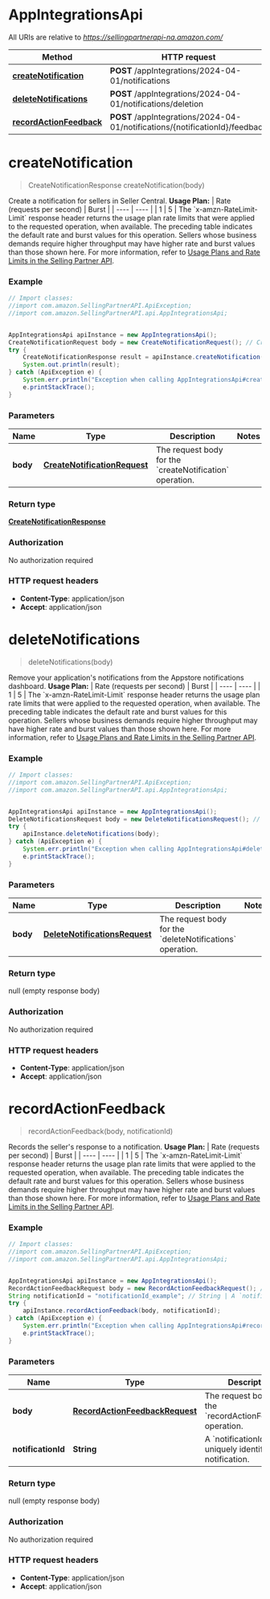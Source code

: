 # AppIntegrationsApi

All URIs are relative to *https://sellingpartnerapi-na.amazon.com/*

Method | HTTP request | Description
------------- | ------------- | -------------
[**createNotification**](AppIntegrationsApi.md#createNotification) | **POST** /appIntegrations/2024-04-01/notifications | 
[**deleteNotifications**](AppIntegrationsApi.md#deleteNotifications) | **POST** /appIntegrations/2024-04-01/notifications/deletion | 
[**recordActionFeedback**](AppIntegrationsApi.md#recordActionFeedback) | **POST** /appIntegrations/2024-04-01/notifications/{notificationId}/feedback | 

<a name="createNotification"></a>
# **createNotification**
> CreateNotificationResponse createNotification(body)



Create a notification for sellers in Seller Central.  **Usage Plan:**  | Rate (requests per second) | Burst | | ---- | ---- | | 1 | 5 |  The &#x60;x-amzn-RateLimit-Limit&#x60; response header returns the usage plan rate limits that were applied to the requested operation, when available. The preceding table indicates the default rate and burst values for this operation. Sellers whose business demands require higher throughput may have higher rate and burst values than those shown here. For more information, refer to [Usage Plans and Rate Limits in the Selling Partner API](https://developer-docs.amazon.com/sp-api/docs/usage-plans-and-rate-limits-in-the-sp-api).

### Example
```java
// Import classes:
//import com.amazon.SellingPartnerAPI.ApiException;
//import com.amazon.SellingPartnerAPI.api.AppIntegrationsApi;


AppIntegrationsApi apiInstance = new AppIntegrationsApi();
CreateNotificationRequest body = new CreateNotificationRequest(); // CreateNotificationRequest | The request body for the `createNotification` operation.
try {
    CreateNotificationResponse result = apiInstance.createNotification(body);
    System.out.println(result);
} catch (ApiException e) {
    System.err.println("Exception when calling AppIntegrationsApi#createNotification");
    e.printStackTrace();
}
```

### Parameters

Name | Type | Description  | Notes
------------- | ------------- | ------------- | -------------
 **body** | [**CreateNotificationRequest**](CreateNotificationRequest.md)| The request body for the &#x60;createNotification&#x60; operation. |

### Return type

[**CreateNotificationResponse**](CreateNotificationResponse.md)

### Authorization

No authorization required

### HTTP request headers

 - **Content-Type**: application/json
 - **Accept**: application/json

<a name="deleteNotifications"></a>
# **deleteNotifications**
> deleteNotifications(body)



Remove your application&#x27;s notifications from the Appstore notifications dashboard.  **Usage Plan:**  | Rate (requests per second) | Burst | | ---- | ---- | | 1 | 5 |  The &#x60;x-amzn-RateLimit-Limit&#x60; response header returns the usage plan rate limits that were applied to the requested operation, when available. The preceding table indicates the default rate and burst values for this operation. Sellers whose business demands require higher throughput may have higher rate and burst values than those shown here. For more information, refer to [Usage Plans and Rate Limits in the Selling Partner API](https://developer-docs.amazon.com/sp-api/docs/usage-plans-and-rate-limits-in-the-sp-api).

### Example
```java
// Import classes:
//import com.amazon.SellingPartnerAPI.ApiException;
//import com.amazon.SellingPartnerAPI.api.AppIntegrationsApi;


AppIntegrationsApi apiInstance = new AppIntegrationsApi();
DeleteNotificationsRequest body = new DeleteNotificationsRequest(); // DeleteNotificationsRequest | The request body for the `deleteNotifications` operation.
try {
    apiInstance.deleteNotifications(body);
} catch (ApiException e) {
    System.err.println("Exception when calling AppIntegrationsApi#deleteNotifications");
    e.printStackTrace();
}
```

### Parameters

Name | Type | Description  | Notes
------------- | ------------- | ------------- | -------------
 **body** | [**DeleteNotificationsRequest**](DeleteNotificationsRequest.md)| The request body for the &#x60;deleteNotifications&#x60; operation. |

### Return type

null (empty response body)

### Authorization

No authorization required

### HTTP request headers

 - **Content-Type**: application/json
 - **Accept**: application/json

<a name="recordActionFeedback"></a>
# **recordActionFeedback**
> recordActionFeedback(body, notificationId)



Records the seller&#x27;s response to a notification.  **Usage Plan:**  | Rate (requests per second) | Burst | | ---- | ---- | | 1 | 5 |  The &#x60;x-amzn-RateLimit-Limit&#x60; response header returns the usage plan rate limits that were applied to the requested operation, when available. The preceding table indicates the default rate and burst values for this operation. Sellers whose business demands require higher throughput may have higher rate and burst values than those shown here. For more information, refer to [Usage Plans and Rate Limits in the Selling Partner API](https://developer-docs.amazon.com/sp-api/docs/usage-plans-and-rate-limits-in-the-sp-api).

### Example
```java
// Import classes:
//import com.amazon.SellingPartnerAPI.ApiException;
//import com.amazon.SellingPartnerAPI.api.AppIntegrationsApi;


AppIntegrationsApi apiInstance = new AppIntegrationsApi();
RecordActionFeedbackRequest body = new RecordActionFeedbackRequest(); // RecordActionFeedbackRequest | The request body for the `recordActionFeedback` operation.
String notificationId = "notificationId_example"; // String | A `notificationId` uniquely identifies a notification.
try {
    apiInstance.recordActionFeedback(body, notificationId);
} catch (ApiException e) {
    System.err.println("Exception when calling AppIntegrationsApi#recordActionFeedback");
    e.printStackTrace();
}
```

### Parameters

Name | Type | Description  | Notes
------------- | ------------- | ------------- | -------------
 **body** | [**RecordActionFeedbackRequest**](RecordActionFeedbackRequest.md)| The request body for the &#x60;recordActionFeedback&#x60; operation. |
 **notificationId** | **String**| A &#x60;notificationId&#x60; uniquely identifies a notification. |

### Return type

null (empty response body)

### Authorization

No authorization required

### HTTP request headers

 - **Content-Type**: application/json
 - **Accept**: application/json

